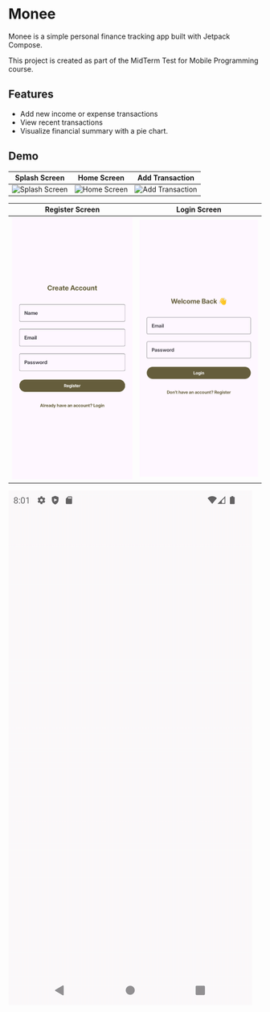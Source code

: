 # Monee

Monee is a simple personal finance tracking app built with Jetpack Compose.

This project is created as part of the MidTerm Test for Mobile Programming course.

## Features

- Add new income or expense transactions
- View recent transactions
- Visualize financial summary with a pie chart.

## Demo

| Splash Screen | Home Screen | Add Transaction |
|:-------------:|:-----------:|:----------------:|
| ![Splash Screen](./assets/spalsh-screen.png) | ![Home Screen](./assets/home-screen.png) | ![Add Transaction](./assets/add-transaction.png) |

| Register Screen | Login Screen |
|:---------------:|:------------:|
| ![Register Screen](./assets/register-screen.png) | ![Login Screen](./assets/login-screen.png) |

![Record](./assets/demo.gif)